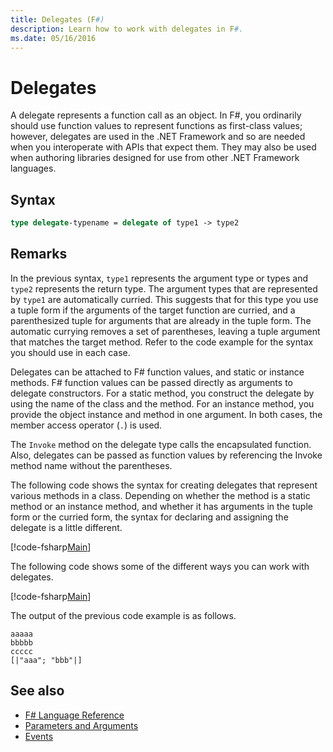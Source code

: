 ```yaml
---
title: Delegates (F#)
description: Learn how to work with delegates in F#.
ms.date: 05/16/2016
---
```

# Delegates

A delegate represents a function call as an object. In F#, you ordinarily should use function values to represent functions as first-class values; however, delegates are used in the .NET Framework and so are needed when you interoperate with APIs that expect them. They may also be used when authoring libraries designed for use from other .NET Framework languages.

## Syntax

```fsharp
type delegate-typename = delegate of type1 -> type2
```

## Remarks

In the previous syntax, `type1` represents the argument type or types and `type2` represents the return type. The argument types that are represented by `type1` are automatically curried. This suggests that for this type you use a tuple form if the arguments of the target function are curried, and a parenthesized tuple for arguments that are already in the tuple form. The automatic currying removes a set of parentheses, leaving a tuple argument that matches the target method. Refer to the code example for the syntax you should use in each case.

Delegates can be attached to F# function values, and static or instance methods. F# function values can be passed directly as arguments to delegate constructors. For a static method, you construct the delegate by using the name of the class and the method. For an instance method, you provide the object instance and method in one argument. In both cases, the member access operator (`.`) is used.

The `Invoke` method on the delegate type calls the encapsulated function. Also, delegates can be passed as function values by referencing the Invoke method name without the parentheses.

The following code shows the syntax for creating delegates that represent various methods in a class. Depending on whether the method is a static method or an instance method, and whether it has arguments in the tuple form or the curried form, the syntax for declaring and assigning the delegate is a little different.

[!code-fsharp[Main](../../../samples/snippets/fsharp/lang-ref-2/snippet4201.fs)]

The following code shows some of the different ways you can work with delegates.

[!code-fsharp[Main](../../../samples/snippets/fsharp/lang-ref-2/snippet4202.fs)]

The output of the previous code example is as follows.

```console
aaaaa
bbbbb
ccccc
[|"aaa"; "bbb"|]
```

## See also

- [F# Language Reference](index.md)
- [Parameters and Arguments](parameters-and-arguments.md)
- [Events](members/events.md)
